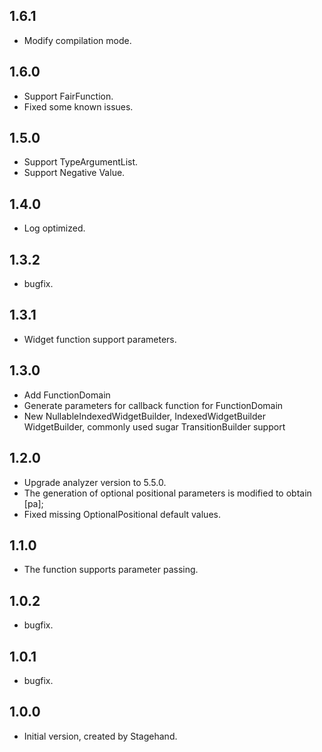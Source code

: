 ## 1.6.1
- Modify compilation mode.

## 1.6.0
- Support FairFunction.
- Fixed some known issues.

## 1.5.0

- Support TypeArgumentList.
- Support Negative Value.

## 1.4.0

- Log optimized.

## 1.3.2

- bugfix.


## 1.3.1

- Widget function support parameters.

## 1.3.0

- Add FunctionDomain
- Generate parameters for callback function for FunctionDomain
- New NullableIndexedWidgetBuilder, IndexedWidgetBuilder WidgetBuilder, commonly used sugar TransitionBuilder support

## 1.2.0

- Upgrade analyzer version to 5.5.0.
- The generation of optional positional parameters is modified to obtain [pa];
- Fixed missing OptionalPositional default values.

## 1.1.0

- The function supports parameter passing.

## 1.0.2

- bugfix.

## 1.0.1

- bugfix.

## 1.0.0

- Initial version, created by Stagehand.
